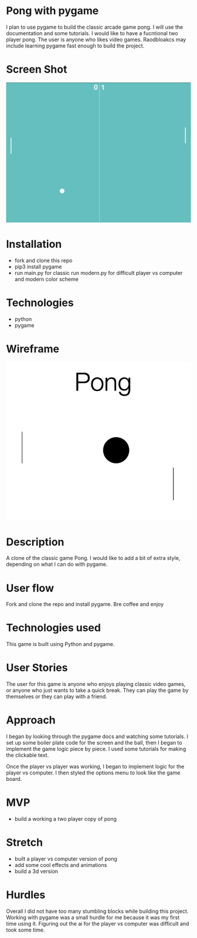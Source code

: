 # Pong with pygame
I plan to use pygame to build the classic arcade game pong.  I will use the documentation and some tutorials.  I would like to have a fucntional two player pong.  The user is anyone who likes video games.  Raodbloakcs may include learning pygame fast enough to build the project.

# Screen Shot
![game](/game_footage.png)

# Installation
+ fork and clone this repo
+ pip3 install pygame
+ run main.py for classic run modern.py for difficult player vs computer and modern color scheme

# Technologies
+ python
+ pygame

# Wireframe
![wireframe](/pypong.png)
# Description
A clone of the classic game Pong.  I would like to add a bit of extra style, depending on what I can do with pygame.

# User flow
Fork and clone the repo and install pygame.  Bre coffee and enjoy

# Technologies used
This game is built using Python and pygame.

# User Stories
The user for this game is anyone who enjoys playing classic video games, or anyone who just wants to take a quick break.  They can play the game by themselves or they can play with a friend.

# Approach
I began by looking through the pygame docs and watching some tutorials.  I set up some boiler plate code for the screen and the ball, then I began to implement the game logic piece by piece.  I used some tutorials for making the clickable text.

Once the player vs player was working, I began to implement logic for the player vs computer.  I then styled the options menu to look like the game board.

# MVP
+ build a working a two player copy of pong
# Stretch
+ built a player vs computer version of pong
+ add some cool effects and animations
+ build a 3d version

# Hurdles
Overall I did not have too many stumbling blocks while building this project.  Working with pygame was a small hurdle for me because it was my first time using it.  Figuring out the ai for the player vs computer was difficult and took some time.
